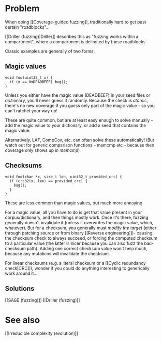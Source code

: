 # Problem
When doing [[Coverage-guided fuzzing]], traditionally hard to get past certain "roadblocks"...

[[Driller (fuzzing)|Driller]] describes this as "fuzzing works within a compartment", where a compartment is delimited by these roadblocks

Classic examples are generally of two forms:

## Magic values
```
void foo(uint32_t x) {
  if (x == 0xDEADBEEF) bug();
}
```
Unless you either have the magic value (DEADBEEF) in your seed files or dictionary, you'll never guess it randomly. Because the check is *atomic*, there's no new coverage if you guess only part of the magic value - so you can't ratchet your way up!

These are quite common, but are at least easy enough to solve manually - add the magic value to your dictionary, or add a seed that contains the magic value.

Alternatively, LAF, CompCov, etc. can often solve these automatically! (But watch out for generic comparison functions - memcmp etc - because then coverage only shows up *in memcmp*)

## Checksums

```
void foo(char *x, size_t len, uint32_t provided_crc) {
  if (crc32(x, len) == provided_crc) {
    bug();
  }
}
```
These are less common than magic values, but much more annoying.

For a magic value, all you have to do is get that value present in your corpus/dictionary, and then things mostly work. Once it's there, fuzzing generally doesn't invalidate it (unless it overwrites the magic value, which, whatever). But for a checksum, you generally must *modify the target* (either through patching source or from binary [[Reverse engineering]])- causing the checksum check to always succeed, or forcing the computed checksum to a particular value (the latter is nicer because you can also fuzz the bad-checksum path). Adding one correct checksum value won't help much, because any mutations will invalidate the checksum.

For linear checksums (e.g. a literal checksum or a [[Cyclic redundancy check|CRC]]), wonder if you could do anything interesting to generically work around it...
## Solutions
[[SAGE (fuzzing)]] 
[[Driller (fuzzing)]]

# See also
[[Irreducible complexity (evolution)]]